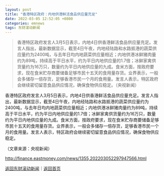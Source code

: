 ```yaml
---
layout: post
title: "香港特区政府：内地供港鲜活食品供应量充足"
date: 2022-03-05 12:52:05 +0800
categories: emnews
tags: 东财滚动新闻
---
```

> 香港特区政府发言人3月5日表示，内地4日供香港鲜活食品供应量充足。发言人指出，最新数据显示，截至4日午夜，内地经陆路和水路抵港的蔬菜供应量约为2400吨，与去年日均内地蔬菜供应量相近；内地供港冰鲜猪肉量约为89吨，持续高于平日水平，约为平日内地供应量的1.7倍；冰鲜家禽供货量约为16万只，数量约为平日内地供应量的九成。食米方面，按政府要求，现在食米贮存商要储备足够市民十五天的食用量存货。业界表示，一般会多储存一倍存货，足够香港市民一个月的食用量。发言人表示，特区政府会继续密切留意食品供应情况，确保食物供应稳定。（央视新闻）

<p>香港特区政府发言人3月5日表示，内地4日供香港鲜活食品供应量充足。发言人指出，最新数据显示，截至4日午夜，内地经陆路和水路抵港的蔬菜供应量约为2400吨，与去年日均内地蔬菜供应量相近；内地供港冰鲜猪肉量约为89吨，持续高于平日水平，约为平日内地供应量的1.7倍；冰鲜家禽供货量约为16万只，数量约为平日内地供应量的九成。食米方面，按政府要求，现在食米贮存商要储备足够市民十五天的食用量存货。业界表示，一般会多储存一倍存货，足够香港市民一个月的食用量。发言人表示，特区政府会继续密切留意食品供应情况，确保食物供应稳定。</p><p class="em_media">（文章来源：央视新闻）</p>

<http://finance.eastmoney.com/news/1355,202203052297947566.html>

[返回东财滚动新闻](//finews.withounder.com/emnews/)｜[返回首页](//finews.withounder.com/)